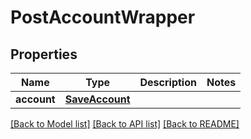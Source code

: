 # PostAccountWrapper

## Properties
Name | Type | Description | Notes
------------ | ------------- | ------------- | -------------
**account** | [**SaveAccount**](SaveAccount.md) |  | 

[[Back to Model list]](../README.md#documentation-for-models) [[Back to API list]](../README.md#documentation-for-api-endpoints) [[Back to README]](../README.md)

